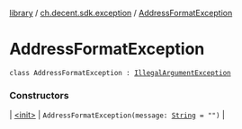 [library](../../index.md) / [ch.decent.sdk.exception](../index.md) / [AddressFormatException](./index.md)

# AddressFormatException

`class AddressFormatException : `[`IllegalArgumentException`](https://kotlinlang.org/api/latest/jvm/stdlib/kotlin/-illegal-argument-exception/index.html)

### Constructors

| [&lt;init&gt;](-init-.md) | `AddressFormatException(message: `[`String`](https://kotlinlang.org/api/latest/jvm/stdlib/kotlin/-string/index.html)` = "")` |

